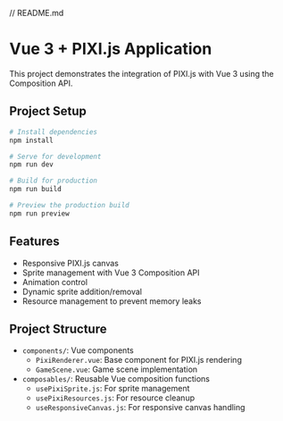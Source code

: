 // README.md

# Vue 3 + PIXI.js Application

This project demonstrates the integration of PIXI.js with Vue 3 using the Composition API.

## Project Setup

```bash
# Install dependencies
npm install

# Serve for development
npm run dev

# Build for production
npm run build

# Preview the production build
npm run preview
```

## Features

- Responsive PIXI.js canvas
- Sprite management with Vue 3 Composition API
- Animation control
- Dynamic sprite addition/removal
- Resource management to prevent memory leaks

## Project Structure

- `components/`: Vue components
  - `PixiRenderer.vue`: Base component for PIXI.js rendering
  - `GameScene.vue`: Game scene implementation
- `composables/`: Reusable Vue composition functions
  - `usePixiSprite.js`: For sprite management
  - `usePixiResources.js`: For resource cleanup
  - `useResponsiveCanvas.js`: For responsive canvas handling
